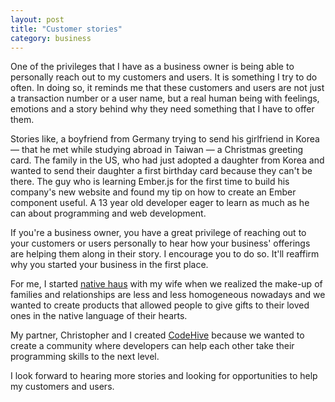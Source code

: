 ```yaml
---
layout: post
title: "Customer stories"
category: business
---
```


One of the privileges that I have as a business owner is being able to personally reach out to my customers and users. It is something I try to do often. In doing so, it reminds me that these customers and users are not just a transaction number or a user name, but a real human being with feelings, emotions and a story behind why they need something that I have to offer them.

Stories like, a boyfriend from Germany trying to send his girlfriend in Korea &mdash; that he met while studying abroad in Taiwan &mdash; a Christmas greeting card. The family in the US, who had just adopted a daughter from Korea and wanted to send their daughter a first birthday card because they can't be there. The guy who is learning Ember.js for the first time to build his company's new website and found my tip on how to create an Ember component useful. A 13 year old developer eager to learn as much as he can about programming and web development.

If you're a business owner, you have a great privilege of reaching out to your customers or users personally to hear how your business' offerings are helping them along in their story. I encourage you to do so. It'll reaffirm why you started your business in the first place.

For me, I started [native haus](http://www.nativehaus.com/about/) with my wife when we realized the make-up of families and relationships are less and less homogeneous nowadays and we wanted to create products that allowed people to give gifts to their loved ones in the native language of their hearts.

My partner, Christopher and I created [CodeHive](https://www.codehive.io/about) because we wanted to create a community where developers can help each other take their programming skills to the next level.

I look forward to hearing more stories and looking for opportunities to help my customers and users.